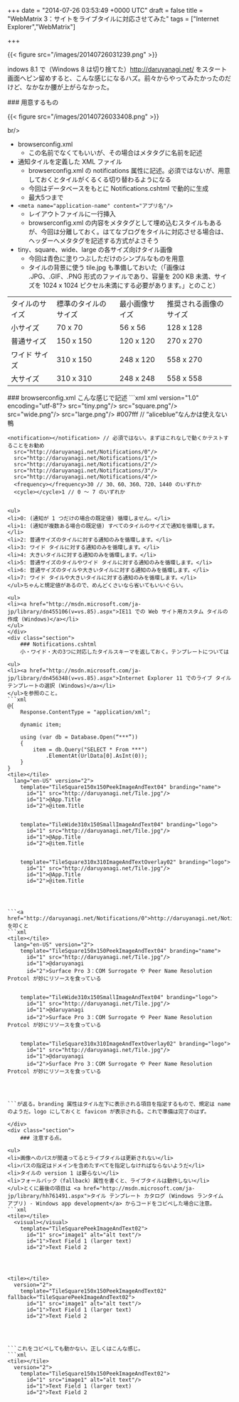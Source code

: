 
+++
date = "2014-07-26 03:53:49 +0000 UTC"
draft = false
title = "WebMatrix 3：サイトをライブタイルに対応させてみた"
tags = ["Internet Explorer","WebMatrix"]

+++


{{< figure src="/images/20140726031239.png"  >}}

indows 8.1 で（Windows 8 は切り捨てた）<a href="http://daruyanagi.net/">http://daruyanagi.net/</a> をスタート画面へピン留めすると、こんな感じになるハズ。前々からやってみたかったのだけど、なかなか腰が上がらなかった。

<div class="section">
    ### 用意するもの
    

{{< figure src="/images/20140726033408.png"  >}}

br/>


<ul>
<li>browserconfig.xml
<ul>
<li>この名前でなくてもいいが、その場合はメタタグに名前を記述</li>
</ul></li>
<li>通知タイルを定義した XML ファイル
<ul>
<li>browserconfig.xml の notifications 属性に記述。必須ではないが、用意しておくとタイルがくるくる切り替わるようになる</li>
<li>今回はデータベースをもとに Notifications.cshtml で動的に生成</li>
<li>最大5つまで</li>
</ul></li>
<li><code>&lt;meta name="application-name" content="アプリ名"/></code>
<ul>
<li>レイアウトファイルに一行挿入</li>
<li>browserconfig.xml の内容をメタタグとして埋め込むスタイルもあるが、今回は分離しておく。はてなブログをタイルに対応させる場合は、ヘッダーへメタタグを記述する方式がよさそう</li>
</ul></li>
<li>tiny、square、wide、large の各サイズ向けタイル画像
<ul>
<li>今回は青色に塗りつぶしただけのシンプルなものを用意</li>
<li>タイルの背景に使う tile.jpg も準備しておいた（「画像は .JPG、.GIF、.PNG 形式のファイルであり、容量を 200 KB 未満、サイズを 1024 x 1024 ピクセル未満にする必要があります。」とのこと）</li>
</ul></li>
</ul>
<table>
    <tbody><tr>
    <td>タイルのサイズ	</td>
    <td>標準のタイルのサイズ	</td>
    <td>最小画像サイズ	</td>
    <td>推奨される画像のサイズ</td>
    </tr>
    <tr>
    <td>小サイズ	</td>
    <td>70 x 70	</td>
    <td>56 x 56	</td>
    <td>128 x 128</td>
    </tr>
    <tr>
    <td>普通サイズ	</td>
    <td>150 x 150	</td>
    <td>120 x 120	</td>
    <td>270 x 270</td>
    </tr>
    <tr>
    <td>ワイド サイズ	</td>
    <td>310 x 150	</td>
    <td>248 x 120	</td>
    <td>558 x 270</td>
    </tr>
    <tr>
    <td>大サイズ	</td>
    <td>310 x 310	</td>
    <td>248 x 248	</td>
    <td>558 x 558</td>
    </tr>
</tbody></table>
</div>
<div class="section">
    ### browserconfig.xml
    こんな感じで記述
```xml
<!--?-->xml version="1.0" encoding="utf-8"?>
<browserconfig></browserconfig>
  <msapplication></msapplication>
    <tile></tile>
      src="tiny.png"/>
      src="square.png"/>
      src="wide.png"/>
      src="large.png"/>
      <tilecolor></tilecolor>#007fff // “aliceblue”なんかは使えない鴨
    
    <notification></notification> // 必須ではない。まずはこれなしで動くかテストすることをお勧め
      src="http://daruyanagi.net/Notifications/0"/>
      src="http://daruyanagi.net/Notifications/1"/>
      src="http://daruyanagi.net/Notifications/2"/>
      src="http://daruyanagi.net/Notifications/3"/>
      src="http://daruyanagi.net/Notifications/4"/>
      <frequency></frequency>30 // 30、60、360、720、1440 のいずれか
      <cycle></cycle>1 // 0 ～ 7 のいずれか
    
  


```cycle 属性の値はこんな感じ。

<ul>
<li>0: (通知が 1 つだけの場合の既定値) 循環しません。</li>
<li>1: (通知が複数ある場合の既定値) すべてのタイルのサイズで通知を循環します。</li>
<li>2: 普通サイズのタイルに対する通知のみを循環します。</li>
<li>3: ワイド タイルに対する通知のみを循環します。</li>
<li>4: 大きいタイルに対する通知のみを循環します。</li>
<li>5: 普通サイズのタイルやワイド タイルに対する通知のみを循環します。</li>
<li>6: 普通サイズのタイルや大きいタイルに対する通知のみを循環します。</li>
<li>7: ワイド タイルや大きいタイルに対する通知のみを循環します。</li>
</ul>ちゃんと規定値があるので、めんどくさいなら省いてもいいぐらい。

<ul>
<li><a href="http://msdn.microsoft.com/ja-jp/library/dn455106(v=vs.85).aspx">IE11 での Web サイト用カスタム タイルの作成 (Windows)</a></li>
</ul>
</div>
<div class="section">
    ### Notifications.cshtml
    小・ワイド・大の3つに対応したタイルスキーマを返しておく。テンプレートについては

<ul>
<li><a href="http://msdn.microsoft.com/ja-jp/library/dn456348(v=vs.85).aspx">Internet Explorer 11 でのライブ タイル テンプレートの選択 (Windows)</a></li>
</ul>を参照のこと。
```xml
@{
    Response.ContentType = "application/xml";

    dynamic item;

    using (var db = Database.Open(“***”))
    {
        item = db.Query("SELECT * From ***")
            .ElementAt(UrlData[0].AsInt(0));
    }
}
<tile></tile>
  lang="en-US" version="2">  
    template="TileSquare150x150PeekImageAndText04" branding="name">
      id="1" src="http://daruyanagi.net/Tile.jpg"/>
      id="1">@App.Title 
      id="2">@item.Title 
    

    template="TileWide310x150SmallImageAndText04" branding="logo">
      id="1" src="http://daruyanagi.net/Tile.jpg"/> 
      id="1">@App.Title 
      id="2">@item.Title 
    
 
    template="TileSquare310x310ImageAndTextOverlay02" branding="logo">
      id="1" src="http://daruyanagi.net/Tile.jpg"/>
      id="1">@App.Title 
      id="2">@item.Title 
    
  


```<a href="http://daruyanagi.net/Notifications/0">http://daruyanagi.net/Notifications/0</a> を叩くと
```xml
<tile></tile>
  lang="en-US" version="2">  
    template="TileSquare150x150PeekImageAndText04" branding="name">
      id="1" src="http://daruyanagi.net/Tile.jpg"/>
      id="1">@daruyanagi 
      id="2">Surface Pro 3：COM Surrogate や Peer Name Resolution Protcol が妙にリソースを食っている 
    

    template="TileWide310x150SmallImageAndText04" branding="logo">
      id="1" src="http://daruyanagi.net/Tile.jpg"/> 
      id="1">@daruyanagi 
      id="2">Surface Pro 3：COM Surrogate や Peer Name Resolution Protcol が妙にリソースを食っている 
    
 
    template="TileSquare310x310ImageAndTextOverlay02" branding="logo">
      id="1" src="http://daruyanagi.net/Tile.jpg"/>
      id="1">@daruyanagi 
      id="2">Surface Pro 3：COM Surrogate や Peer Name Resolution Protcol が妙にリソースを食っている 
    
  


```が返る。branding 属性はタイル左下に表示される項目を指定するもので、規定は name のようだ。logo にしておくと favicon が表示される。これで準備は完了のはず。

</div>
<div class="section">
    ### 注意する点。
    
<ul>
<li>画像へのパスが間違ってるとライブタイルは更新されない</li>
<li>パスの指定はドメインを含めたすべてを指定しなければならないようだ</li>
<li>タイルの version 1 は要らない</li>
<li>フォールバック（fallback）属性を書くと、ライブタイルは動作しない</li>
</ul>とくに最後の項目は <a href="http://msdn.microsoft.com/ja-jp/library/hh761491.aspx">タイル テンプレート カタログ (Windows ランタイム アプリ) - Windows app development</a> からコードをコピペした場合に注意。
```xml
<tile></tile>
  <visual></visual>
    template="TileSquarePeekImageAndText02">
      id="1" src="image1" alt="alt text"/>
      id="1">Text Field 1 (larger text)
      id="2">Text Field 2
      
  


<tile></tile>
  version="2">
    template="TileSquare150x150PeekImageAndText02" fallback="TileSquarePeekImageAndText02">
      id="1" src="image1" alt="alt text"/>
      id="1">Text Field 1 (larger text)
      id="2">Text Field 2
      
  


```これをコピペしても動かない。正しくはこんな感じ。
```xml
<tile></tile>
  version="2">
    template="TileSquare150x150PeekImageAndText02">
      id="1" src="image1" alt="alt text"/>
      id="1">Text Field 1 (larger text)
      id="2">Text Field 2
      
  


```
</div>

